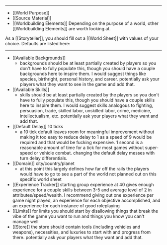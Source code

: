 

---

- [[World Purpose]]
- [[Source Material]]
- [[Worldbuilding Elements]]
Depending on the purpose of a world, other [[Worldbuilding Elements]] are worth looking at.

As a [[Storyteller]], you should fill out a [[World Sheet]] with values of your choice. Defaults are listed here:

---


- [[Available Backgrounds]]
	- backgrounds should be at least partially created by players so you don't have to fully populate this, though you should have a couple backgrounds here to inspire them. I would suggest things like species, birthright, personal history, and career. potentially ask your players what they want to see in the game and add that.
- [[Available Skills]]
	- skills should be at least partially created by the players so you don't have to fully populate this, though you should have a couple skills here to inspire them. I would suggest skills analogous to fighting, persuasion, trade, skilled labor, unskilled labor, crime, medicine, intellectualism, etc. potentially ask your players what they want and add that.
- [[Default Delay]] 10 ticks
	- a 10 tick default leaves room for meaningful improvement without making it too easy to reduce delay to 1 as a speed of 9 would be required and that would be fucking expensive. 1 second is a reasonable amount of time for a tick for most games without super-speed or vehicle combat. changing the default delay messes with turn delay differentials.
- [[Domain]] city/country/planet
	- at this point this largely defines how far off the rails the players would have to go to see a part of the world not planned out on this specific world sheet
- [[Experience Tracker]] starting group experience at 40 gives enough experience for a couple skills between 3-5 and average level of 2 in attributes/speed/wealth. I recommend giving out one experience per game night played, an experience for each objective accomplished, and an experience for each instance of good roleplaying
- [[Limits]] for limits you should start by disallowing things that break the vibe of the game you want to run and things you know you can't manage well
- [[Store]] the store should contain tools (including vehicles and weapons), necessities, and luxuries to start with and progress from there. potentially ask your players what they want and add that.

